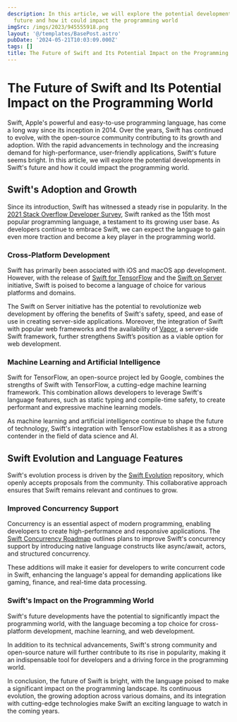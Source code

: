 ```yaml
---
description: In this article, we will explore the potential developments in Swift's
  future and how it could impact the programming world
imgSrc: /imgs/2023/945555918.png
layout: '@/templates/BasePost.astro'
pubDate: '2024-05-21T10:03:09.000Z'
tags: []
title: The Future of Swift and Its Potential Impact on the Programming World
---
```


# The Future of Swift and Its Potential Impact on the Programming World

Swift, Apple's powerful and easy-to-use programming language, has come a long way since its inception in 2014. Over the years, Swift has continued to evolve, with the open-source community contributing to its growth and adoption. With the rapid advancements in technology and the increasing demand for high-performance, user-friendly applications, Swift's future seems bright. In this article, we will explore the potential developments in Swift's future and how it could impact the programming world.

## Swift's Adoption and Growth

Since its introduction, Swift has witnessed a steady rise in popularity. In the [2021 Stack Overflow Developer Survey](https://insights.stackoverflow.com/survey/2021), Swift ranked as the 15th most popular programming language, a testament to its growing user base. As developers continue to embrace Swift, we can expect the language to gain even more traction and become a key player in the programming world.

### Cross-Platform Development

Swift has primarily been associated with iOS and macOS app development. However, with the release of [Swift for TensorFlow](https://github.com/tensorflow/swift) and the [Swift on Server](https://swift.org/server/) initiative, Swift is poised to become a language of choice for various platforms and domains.

The Swift on Server initiative has the potential to revolutionize web development by offering the benefits of Swift's safety, speed, and ease of use in creating server-side applications. Moreover, the integration of Swift with popular web frameworks and the availability of [Vapor](https://vapor.codes/), a server-side Swift framework, further strengthens Swift’s position as a viable option for web development.

### Machine Learning and Artificial Intelligence

Swift for TensorFlow, an open-source project led by Google, combines the strengths of Swift with TensorFlow, a cutting-edge machine learning framework. This combination allows developers to leverage Swift's language features, such as static typing and compile-time safety, to create performant and expressive machine learning models.

As machine learning and artificial intelligence continue to shape the future of technology, Swift's integration with TensorFlow establishes it as a strong contender in the field of data science and AI.

## Swift Evolution and Language Features

Swift's evolution process is driven by the [Swift Evolution](https://github.com/apple/swift-evolution) repository, which openly accepts proposals from the community. This collaborative approach ensures that Swift remains relevant and continues to grow.

### Improved Concurrency Support

Concurrency is an essential aspect of modern programming, enabling developers to create high-performance and responsive applications. The [Swift Concurrency Roadmap](https://forums.swift.org/t/swift-concurrency-roadmap/41611) outlines plans to improve Swift's concurrency support by introducing native language constructs like async/await, actors, and structured concurrency.

These additions will make it easier for developers to write concurrent code in Swift, enhancing the language's appeal for demanding applications like gaming, finance, and real-time data processing.

### Swift's Impact on the Programming World

Swift's future developments have the potential to significantly impact the programming world, with the language becoming a top choice for cross-platform development, machine learning, and web development.

In addition to its technical advancements, Swift's strong community and open-source nature will further contribute to its rise in popularity, making it an indispensable tool for developers and a driving force in the programming world.

In conclusion, the future of Swift is bright, with the language poised to make a significant impact on the programming landscape. Its continuous evolution, the growing adoption across various domains, and its integration with cutting-edge technologies make Swift an exciting language to watch in the coming years.